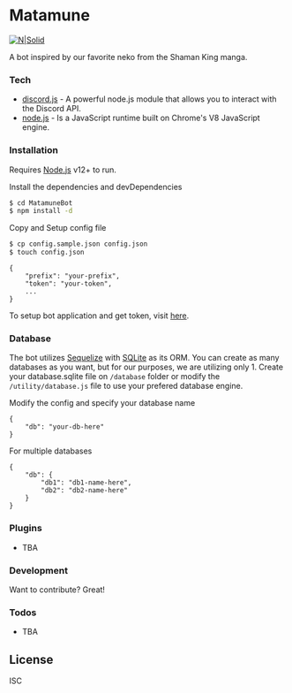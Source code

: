 # Matamune

[![N|Solid](https://i.imgur.com/RpLUUV2.jpg)](https://shamanking-project.com/)

A bot inspired by our favorite neko from the Shaman King manga.

### Tech

* [discord.js](https://discord.js.org/) - A powerful node.js module that allows you to interact with the Discord API.
* [node.js](https://nodejs.org/) - Is a JavaScript runtime built on Chrome's V8 JavaScript engine.

### Installation

Requires [Node.js](https://nodejs.org/) v12+ to run.

Install the dependencies and devDependencies

```sh
$ cd MatamuneBot
$ npm install -d
```

Copy and Setup config file

```sh
$ cp config.sample.json config.json
$ touch config.json
```
```
{
	"prefix": "your-prefix",
	"token": "your-token",
	...
}
```

To setup bot application and get token, visit [here](https://discordjs.guide/preparations/setting-up-a-bot-application.html#creating-your-bot).

### Database

The bot utilizes [Sequelize](https://discordjs.guide/sequelize/) with [SQLite](https://www.sqlite.org/) as its ORM. You can create as many databases as you want, but for our purposes, we are utilizing only 1. Create your database.sqlite file on `/database` folder or modify the `/utility/database.js` file to use your prefered database engine.

Modify the config and specify your database name
```
{
	"db": "your-db-here"
}
```
For multiple databases
```
{
	"db": {
		"db1": "db1-name-here",
		"db2": "db2-name-here"
	}
}
```

### Plugins

- TBA


### Development

Want to contribute? Great!

### Todos

 - TBA

License
----

ISC